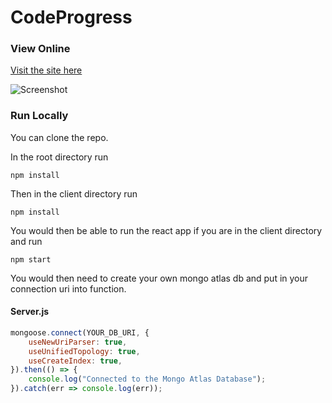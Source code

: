 # CodeProgress

### View Online

[Visit the site here](https://google.com)

![Screenshot](docs/screenshot.jpg)

### Run Locally
You can clone the repo.

In the root directory run
```
npm install
```

Then in the client directory run
```
npm install
```

You would then be able to run the react app if you are in the client directory and run
```
npm start
```

You would then need to create your own mongo atlas db and put in your connection uri into function.
#### Server.js
```javascript
mongoose.connect(YOUR_DB_URI, {
    useNewUriParser: true,
    useUnifiedTopology: true,
    useCreateIndex: true,
}).then(() => {
    console.log("Connected to the Mongo Atlas Database");
}).catch(err => console.log(err));
```
